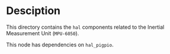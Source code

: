 # Desciption

This directory contains the `hal` components related to the Inertial Measurement Unit (`MPU-6050`).

This node has dependencies on `hal_pigpio`.
